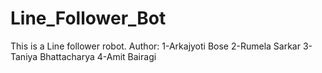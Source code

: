 # Line_Follower_Bot
This is a Line follower robot. 
Author:
  1-Arkajyoti Bose
  2-Rumela Sarkar
  3-Taniya Bhattacharya
  4-Amit Bairagi
